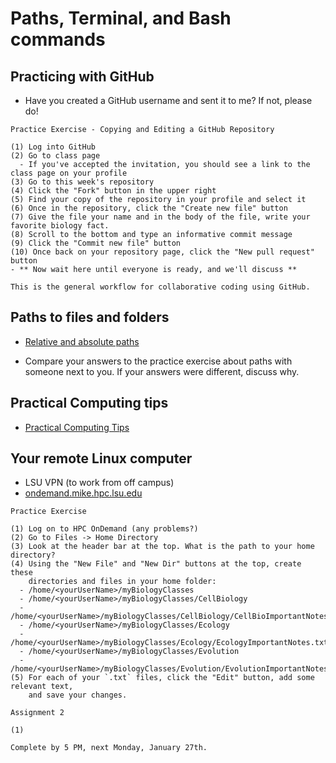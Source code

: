 # Paths, Terminal, and Bash commands

## Practicing with GitHub

- Have you created a GitHub username and sent it to me? If not, please do!

```
Practice Exercise - Copying and Editing a GitHub Repository

(1) Log into GitHub
(2) Go to class page
  - If you've accepted the invitation, you should see a link to the class page on your profile
(3) Go to this week's repository
(4) Click the "Fork" button in the upper right
(5) Find your copy of the repository in your profile and select it
(6) Once in the repository, click the "Create new file" button
(7) Give the file your name and in the body of the file, write your favorite biology fact.
(8) Scroll to the bottom and type an informative commit message
(9) Click the "Commit new file" button
(10) Once back on your repository page, click the "New pull request" button
- ** Now wait here until everyone is ready, and we'll discuss **

This is the general workflow for collaborative coding using GitHub.
```

## Paths to files and folders

- [Relative and absolute paths](https://github.com/IntroToCompBioLSU-Spr20/Intro_Week1/blob/master/Filesystems.md)

- Compare your answers to the practice exercise about paths with someone next to you. If your answers were different, discuss why.

## Practical Computing tips

- [Practical Computing Tips](https://github.com/IntroToCompBioLSU-Spr20/Intro_Week1/blob/master/ComputingTips.md)

## Your remote Linux computer

- LSU VPN (to work from off campus)
- [ondemand.mike.hpc.lsu.edu](https://ondemand.mike.hpc.lsu.edu) 

```
Practice Exercise 

(1) Log on to HPC OnDemand (any problems?)
(2) Go to Files -> Home Directory
(3) Look at the header bar at the top. What is the path to your home directory?
(4) Using the "New File" and "New Dir" buttons at the top, create these 
    directories and files in your home folder:
  - /home/<yourUserName>/myBiologyClasses
  - /home/<yourUserName>/myBiologyClasses/CellBiology
  - /home/<yourUserName>/myBiologyClasses/CellBiology/CellBioImportantNotes.txt
  - /home/<yourUserName>/myBiologyClasses/Ecology
  - /home/<yourUserName>/myBiologyClasses/Ecology/EcologyImportantNotes.txt
  - /home/<yourUserName>/myBiologyClasses/Evolution
  - /home/<yourUserName>/myBiologyClasses/Evolution/EvolutionImportantNotes.txt
(5) For each of your `.txt` files, click the "Edit" button, add some relevant text,
    and save your changes.
```

```
Assignment 2

(1) 

Complete by 5 PM, next Monday, January 27th.
```
